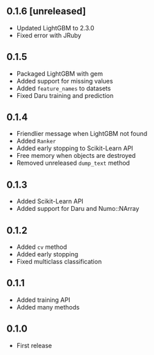 ## 0.1.6 [unreleased]

- Updated LightGBM to 2.3.0
- Fixed error with JRuby

## 0.1.5

- Packaged LightGBM with gem
- Added support for missing values
- Added `feature_names` to datasets
- Fixed Daru training and prediction

## 0.1.4

- Friendlier message when LightGBM not found
- Added `Ranker`
- Added early stopping to Scikit-Learn API
- Free memory when objects are destroyed
- Removed unreleased `dump_text` method

## 0.1.3

- Added Scikit-Learn API
- Added support for Daru and Numo::NArray

## 0.1.2

- Added `cv` method
- Added early stopping
- Fixed multiclass classification

## 0.1.1

- Added training API
- Added many methods

## 0.1.0

- First release
